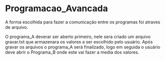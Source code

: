 # Programacao_Avancada

A forma escolhida para fazer a comunicação entre os programas foi atraves de arquivo.

O programa_A deverar ser aberto primeiro, nele sera criado um arquivo gravar.txt que armazenara os valores a ser escolhido pelo usuário. 
Após gravar os arquivos o programa_A será finalizado, logo em seguida o usuário deve abrir o Programa_B onde este vai fazer a media dos valores. 
